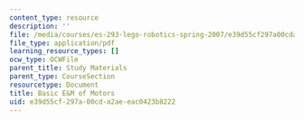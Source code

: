```yaml
---
content_type: resource
description: ''
file: /media/courses/es-293-lego-robotics-spring-2007/e39d55cf297a00cda2aeeac0423b8222_MITES_293S07_motors.pdf
file_type: application/pdf
learning_resource_types: []
ocw_type: OCWFile
parent_title: Study Materials
parent_type: CourseSection
resourcetype: Document
title: Basic E&M of Motors
uid: e39d55cf-297a-00cd-a2ae-eac0423b8222
---
```

